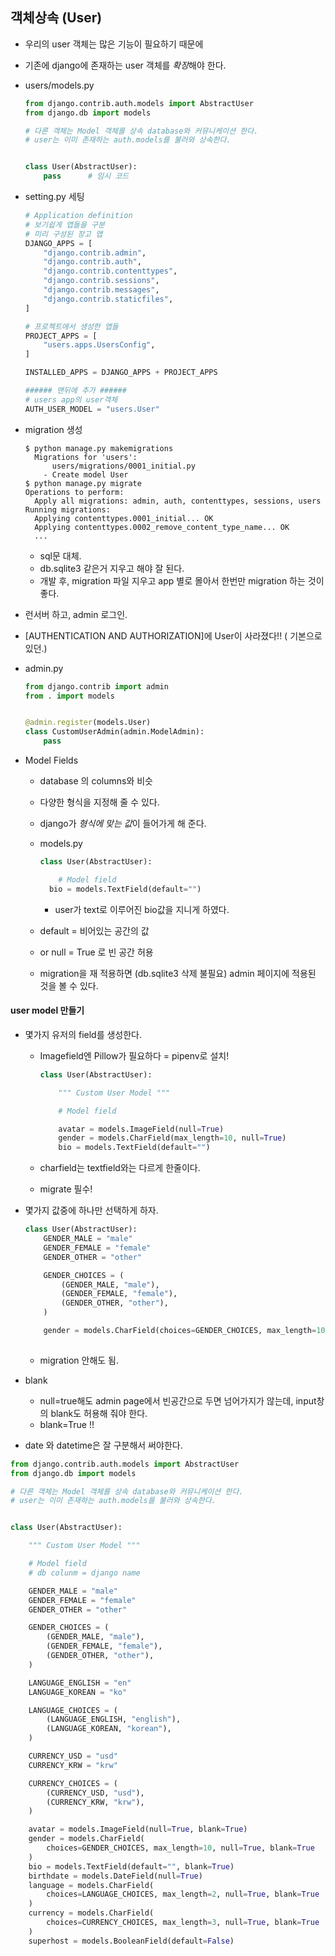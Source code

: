 ## 객체상속 (User)

* 우리의 user 객체는 많은 기능이 필요하기 때문에

* 기존에 django에 존재하는 user 객체를 *확장*해야 한다.

* users/models.py

  ```python
  from django.contrib.auth.models import AbstractUser
  from django.db import models
  
  # 다른 객체는 Model 객체를 상속 database와 커뮤니케이션 한다.
  # user는 이미 존재하는 auth.models를 불러와 상속한다.
  
  
  class User(AbstractUser):
      pass		# 임시 코드
  
  ```

  

* setting.py 세팅

  ```python
  # Application definition
  # 보기쉽게 앱들을 구분
  # 미리 구성된 장고 앱
  DJANGO_APPS = [
      "django.contrib.admin",
      "django.contrib.auth",
      "django.contrib.contenttypes",
      "django.contrib.sessions",
      "django.contrib.messages",
      "django.contrib.staticfiles",
  ]
  
  # 프로젝트에서 생성한 앱들
  PROJECT_APPS = [
      "users.apps.UsersConfig",
  ]
  
  INSTALLED_APPS = DJANGO_APPS + PROJECT_APPS
  
  ###### 맨뒤에 추가 ######
  # users app의 user객체
  AUTH_USER_MODEL = "users.User"
  ```

* migration 생성

  ```shell
  $ python manage.py makemigrations
  	Migrations for 'users':
    	users/migrations/0001_initial.py
      - Create model User
  $ python manage.py migrate
  Operations to perform:
    Apply all migrations: admin, auth, contenttypes, sessions, users
  Running migrations:
    Applying contenttypes.0001_initial... OK
    Applying contenttypes.0002_remove_content_type_name... OK
    ...
  ```

  * sql문 대체.
  * db.sqlite3 같은거 지우고 해야 잘 된다.
  * 개발 후, migration 파일 지우고 app 별로 몰아서 한번만 migration 하는 것이 좋다.

* 런서버 하고, admin 로그인.

* [AUTHENTICATION AND AUTHORIZATION]에 User이 사라졌다!! ( 기본으로 있던.)

* admin.py

  ```python
  from django.contrib import admin
  from . import models
  
  
  @admin.register(models.User)
  class CustomUserAdmin(admin.ModelAdmin):
      pass
  ```

* Model Fields

  * database 의 columns와 비슷

  * 다양한 형식을 지정해 줄 수 있다.

  * django가 *형식에 맞는 값*이 들어가게 해 준다.

  * models.py
  
    ```python
    class User(AbstractUser):
    
        # Model field
      bio = models.TextField(default="")
    ```
  
    * user가 text로 이루어진 bio값을 지니게 하였다.
    
  * default  = 비어있는 공간의 값
    
  * or null = True 로 빈 공간 허용
    
  * migration을 재 적용하면 (db.sqlite3 삭제 불필요) admin 페이지에 적용된 것을 볼 수 있다.



#### user model 만들기

* 몇가지 유저의 field를 생성한다.

  * Imagefield엔 Pillow가 필요하다 = pipenv로 설치!

    ```python
    class User(AbstractUser):
    
        """ Custom User Model """
    
        # Model field
    
        avatar = models.ImageField(null=True)
        gender = models.CharField(max_length=10, null=True)
        bio = models.TextField(default="")
    ```

  * charfield는 textfield와는 다르게 한줄이다.

  * migrate 필수!

* 몇가지 값중에 하나만 선택하게 하자.

  ```python
  class User(AbstractUser):
      GENDER_MALE = "male"
      GENDER_FEMALE = "female"
      GENDER_OTHER = "other"
  
      GENDER_CHOICES = (
          (GENDER_MALE, "male"),
          (GENDER_FEMALE, "female"),
          (GENDER_OTHER, "other"),
      )
  
      gender = models.CharField(choices=GENDER_CHOICES, max_length=10, null=True)
     
  
  ```

  * migration 안해도 됨.

* blank

  * null=true해도 admin page에서 빈공간으로 두면 넘어가지가 않는데, input창의 blank도 허용해 줘야 한다.
  * blank=True !!

* date 와 datetime은 잘 구분해서 써야한다.

```python
from django.contrib.auth.models import AbstractUser
from django.db import models

# 다른 객체는 Model 객체를 상속 database와 커뮤니케이션 한다.
# user는 이미 존재하는 auth.models를 불러와 상속한다.


class User(AbstractUser):

    """ Custom User Model """

    # Model field
    # db colunm = django name

    GENDER_MALE = "male"
    GENDER_FEMALE = "female"
    GENDER_OTHER = "other"

    GENDER_CHOICES = (
        (GENDER_MALE, "male"),
        (GENDER_FEMALE, "female"),
        (GENDER_OTHER, "other"),
    )

    LANGUAGE_ENGLISH = "en"
    LANGUAGE_KOREAN = "ko"

    LANGUAGE_CHOICES = (
        (LANGUAGE_ENGLISH, "english"),
        (LANGUAGE_KOREAN, "korean"),
    )

    CURRENCY_USD = "usd"
    CURRENCY_KRW = "krw"

    CURRENCY_CHOICES = (
        (CURRENCY_USD, "usd"),
        (CURRENCY_KRW, "krw"),
    )

    avatar = models.ImageField(null=True, blank=True)
    gender = models.CharField(
        choices=GENDER_CHOICES, max_length=10, null=True, blank=True
    )
    bio = models.TextField(default="", blank=True)
    birthdate = models.DateField(null=True)
    language = models.CharField(
        choices=LANGUAGE_CHOICES, max_length=2, null=True, blank=True
    )
    currency = models.CharField(
        choices=CURRENCY_CHOICES, max_length=3, null=True, blank=True
    )
    superhost = models.BooleanField(default=False)
```

